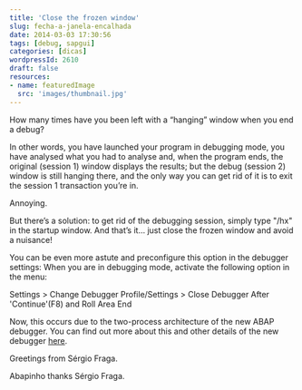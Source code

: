 ```yaml
---
title: 'Close the frozen window'
slug: fecha-a-janela-encalhada
date: 2014-03-03 17:30:56
tags: [debug, sapgui]
categories: [dicas]
wordpressId: 2610
draft: false
resources:
- name: featuredImage
  src: 'images/thumbnail.jpg'
---
```

How many times have you been left with a “hanging” window when you end a debug?

<!--more-->

In other words, you have launched your program in debugging mode, you have analysed what you had to analyse and, when the program ends, the original (session 1) window displays the results; but the debug (session 2) window is still hanging there, and the only way you can get rid of it is to exit the session 1 transaction you’re in.

Annoying.

But there’s a solution: to get rid of the debugging session, simply type "/hx" in the startup window. And that’s it… just close the frozen window and avoid a nuisance!

You can be even more astute and preconfigure this option in the debugger settings: When you are in debugging mode, activate the following option in the menu:

Settings > Change Debugger Profile/Settings > Close Debugger After 'Continue'(F8) and Roll Area End

Now, this occurs due to the two-process architecture of the new ABAP debugger. You can find out more about this and other details of the new debugger [here][1].

Greetings from Sérgio Fraga.

Abapinho thanks Sérgio Fraga.

   [1]: https://sap4u.org/media/userfiles/articles/pdf/26.pdf
